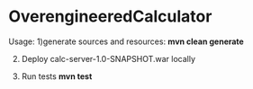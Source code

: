 # OverengineeredCalculator

Usage:
1)generate sources and resources:
**mvn clean generate**

2) Deploy calc-server-1.0-SNAPSHOT.war locally

3) Run tests
**mvn test**

